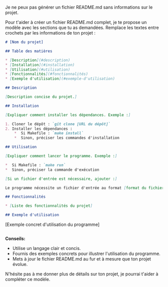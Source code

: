 Je ne peux pas générer un fichier README.md sans informations sur le projet. 

Pour t'aider à créer un fichier README.md complet, je te propose un modèle avec les sections que tu as demandées. Remplace les textes entre crochets par les informations de ton projet : 

```markdown
# [Nom du projet]

## Table des matières

* [Description](#description)
* [Installation](#installation)
* [Utilisation](#utilisation)
* [Fonctionnalités](#fonctionnalités)
* [Exemple d'utilisation](#exemple-d'utilisation)

## Description

[Description concise du projet.]

## Installation

[Expliquer comment installer les dépendances. Exemple :]

1. Cloner le dépôt : `git clone [URL du dépôt]`
2. Installer les dépendances :  
    *  Si Makefile : `make install`
    *  Sinon, préciser les commandes d'installation 

## Utilisation

[Expliquer comment lancer le programme. Exemple :]

*  Si Makefile : `make run`
*  Sinon, préciser la commande d'exécution 

[Si un fichier d'entrée est nécessaire, ajouter :]

Le programme nécessite un fichier d'entrée au format [format du fichier]. Vous pouvez trouver un exemple de fichier d'entrée dans le dossier `[chemin du fichier d'exemple]`

## Fonctionnalités

* [Liste des fonctionnalités du projet]

## Exemple d'utilisation

```
[Exemple concret d'utilisation du programme]
```
```

**Conseils:**

*  Utilise un langage clair et concis.
*  Fournis des exemples concrets pour illustrer l'utilisation du programme.
*  Mets à jour le fichier README.md au fur et à mesure que ton projet évolue. 

N'hésite pas à me donner plus de détails sur ton projet, je pourrai t'aider à compléter ce modèle. 
